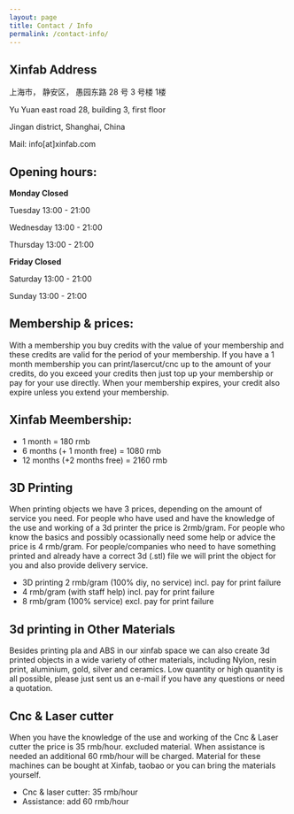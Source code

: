```yaml
---
layout: page
title: Contact / Info
permalink: /contact-info/
---
```


## Xinfab Address

上海市， 静安区， 愚园东路 28 号 3 号楼 1楼

Yu Yuan east road 28, building 3, first floor

Jingan district, Shanghai, China

Mail: info[at]xinfab.com

## Opening hours:

**Monday	Closed**

Tuesday	13:00 - 21:00

Wednesday	13:00 - 21:00

Thursday	13:00 - 21:00

**Friday	Closed**

Saturday	13:00 - 21:00

Sunday	13:00 - 21:00


## Membership & prices:

With a membership you buy credits with the value of your membership and these credits are valid for the period of your membership. If you have a 1 month membership you can print/lasercut/cnc up to the amount of your credits, do you exceed your credits then just top up your membership or pay for your use directly.
When your membership expires, your credit also expire unless you extend your membership.


## Xinfab Meembership:
- 1 month = 180 rmb
- 6 months (+ 1 month free) = 1080 rmb
- 12 months (+2 months free) = 2160 rmb


## 3D Printing

When printing objects we have 3 prices, depending on the amount of service you need.
For people who have used and have the knowledge of the use and working of a 3d printer the price is 2rmb/gram.
For people who know the basics and possibly ocassionally need some help or advice the price is 4 rmb/gram.
For people/companies who need to have something printed and already have a correct 3d (.stl) file we will print the object for you and also provide delivery service.

- 3D printing	2 rmb/gram (100% diy, no service)	incl. pay for print failure
- 4 rmb/gram (with staff help)	incl. pay for print failure
- 8 rmb/gram (100% service)	excl. pay for print failure



## 3d printing in Other Materials

Besides printing pla and ABS in our xinfab space we can also create 3d printed objects in a wide variety of other materials, including Nylon, resin print, aluminium, gold, silver and ceramics. Low quantity or high quantity is all possible, please just sent us an e-mail if you have any questions or need a quotation.

## Cnc & Laser cutter

When you have the knowledge of the use and working of the Cnc & Laser cutter the price is 35 rmb/hour. excluded material.
When assistance is needed an additional 60 rmb/hour will be charged.
Material for these machines can be bought at Xinfab, taobao or you can bring the materials yourself.

- Cnc & laser cutter: 35 rmb/hour
- Assistance: add 60 rmb/hour

